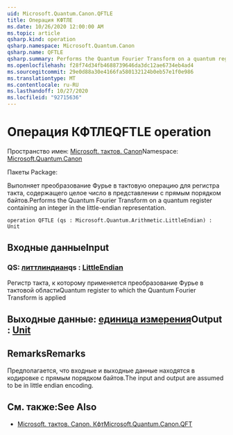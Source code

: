 ```yaml
---
uid: Microsoft.Quantum.Canon.QFTLE
title: Операция КФТЛЕ
ms.date: 10/26/2020 12:00:00 AM
ms.topic: article
qsharp.kind: operation
qsharp.namespace: Microsoft.Quantum.Canon
qsharp.name: QFTLE
qsharp.summary: Performs the Quantum Fourier Transform on a quantum register containing an integer in the little-endian representation.
ms.openlocfilehash: f28f74d34fb4688739646da3dc12ae6734eb4ad4
ms.sourcegitcommit: 29e0d88a30e4166fa580132124b0eb57e1f0e986
ms.translationtype: MT
ms.contentlocale: ru-RU
ms.lasthandoff: 10/27/2020
ms.locfileid: "92715636"
---
```

# <a name="qftle-operation"></a><span data-ttu-id="c4137-102">Операция КФТЛЕ</span><span class="sxs-lookup"><span data-stu-id="c4137-102">QFTLE operation</span></span>

<span data-ttu-id="c4137-103">Пространство имен: [Microsoft. тактов. Canon](xref:Microsoft.Quantum.Canon)</span><span class="sxs-lookup"><span data-stu-id="c4137-103">Namespace: [Microsoft.Quantum.Canon](xref:Microsoft.Quantum.Canon)</span></span>

<span data-ttu-id="c4137-104">Пакеты [](https://nuget.org/packages/)</span><span class="sxs-lookup"><span data-stu-id="c4137-104">Package: [](https://nuget.org/packages/)</span></span>


<span data-ttu-id="c4137-105">Выполняет преобразование Фурье в тактовую операцию для регистра такта, содержащего целое число в представлении с прямым порядком байтов.</span><span class="sxs-lookup"><span data-stu-id="c4137-105">Performs the Quantum Fourier Transform on a quantum register containing an integer in the little-endian representation.</span></span>

```qsharp
operation QFTLE (qs : Microsoft.Quantum.Arithmetic.LittleEndian) : Unit
```


## <a name="input"></a><span data-ttu-id="c4137-106">Входные данные</span><span class="sxs-lookup"><span data-stu-id="c4137-106">Input</span></span>

### <a name="qs--littleendian"></a><span data-ttu-id="c4137-107">QS: [литтлиндиан](xref:Microsoft.Quantum.Arithmetic.LittleEndian)</span><span class="sxs-lookup"><span data-stu-id="c4137-107">qs : [LittleEndian](xref:Microsoft.Quantum.Arithmetic.LittleEndian)</span></span>

<span data-ttu-id="c4137-108">Регистр такта, к которому применяется преобразование Фурье в тактовой области</span><span class="sxs-lookup"><span data-stu-id="c4137-108">Quantum register to which the Quantum Fourier Transform is applied</span></span>



## <a name="output--unit"></a><span data-ttu-id="c4137-109">Выходные данные: [единица измерения](xref:microsoft.quantum.lang-ref.unit)</span><span class="sxs-lookup"><span data-stu-id="c4137-109">Output : [Unit](xref:microsoft.quantum.lang-ref.unit)</span></span>



## <a name="remarks"></a><span data-ttu-id="c4137-110">Remarks</span><span class="sxs-lookup"><span data-stu-id="c4137-110">Remarks</span></span>

<span data-ttu-id="c4137-111">Предполагается, что входные и выходные данные находятся в кодировке с прямым порядком байтов.</span><span class="sxs-lookup"><span data-stu-id="c4137-111">The input and output are assumed to be in little endian encoding.</span></span>

## <a name="see-also"></a><span data-ttu-id="c4137-112">См. также:</span><span class="sxs-lookup"><span data-stu-id="c4137-112">See Also</span></span>

- [<span data-ttu-id="c4137-113">Microsoft. тактов. Canon. Кфт</span><span class="sxs-lookup"><span data-stu-id="c4137-113">Microsoft.Quantum.Canon.QFT</span></span>](xref:Microsoft.Quantum.Canon.QFT)